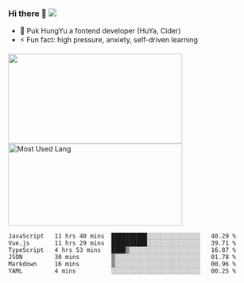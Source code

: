### Hi there 👋   ![](https://komarev.com/ghpvc/?username=trojan0523&color=ff69b4&label=PV+Since+2020-1-1)

 - 🔭 Puk HungYu a fontend developer (HuYa, Cider)
 - ⚡ Fun fact: high pressure, anxiety, self-driven learning 

 <img align="left" width="350px" height="180px" src="https://github-readme-stats.vercel.app/api?username=trojan0523&show_icons=true&icon_color=199861&count_private=true" />
 
 <img width="350px" height="165px" alt="Most Used Lang" src="https://github-readme-stats.vercel.app/api/top-langs/?username=trojan0523&layout=compact"/>
 

 <!--START_SECTION:waka-->

```text
JavaScript   11 hrs 40 mins  ██████████░░░░░░░░░░░░░░░   40.29 %
Vue.js       11 hrs 29 mins  ██████████░░░░░░░░░░░░░░░   39.71 %
TypeScript   4 hrs 53 mins   ████▒░░░░░░░░░░░░░░░░░░░░   16.87 %
JSON         30 mins         ▒░░░░░░░░░░░░░░░░░░░░░░░░   01.78 %
Markdown     16 mins         ▒░░░░░░░░░░░░░░░░░░░░░░░░   00.96 %
YAML         4 mins          ░░░░░░░░░░░░░░░░░░░░░░░░░   00.25 %
```

<!--END_SECTION:waka-->

 
<!--
**Trojan0523/Trojan0523** is a ✨ _special_ ✨ repository because its `README.md` (this file) appears on your GitHub profile.

Here are some ideas to get you started:

- 👯 looking to collaborate on where? i don`t know
- 🤔 I’m looking for help with ...
- 💬 Ask me about ...
- 📫 How to reach me: ...
- 😄 Pronouns: ...
- ⚡ Fun fact: ...
![](https://komarev.com/ghpvc/?username=trojan0523)
-->
